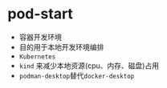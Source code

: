 # pod-start
- 容器开发环境
- 目的用于本地开发环境编排
- `Kubernetes`
- `kind` 来减少本地资源(cpu、内存、磁盘)占用
- `podman-desktop`替代`docker-desktop`